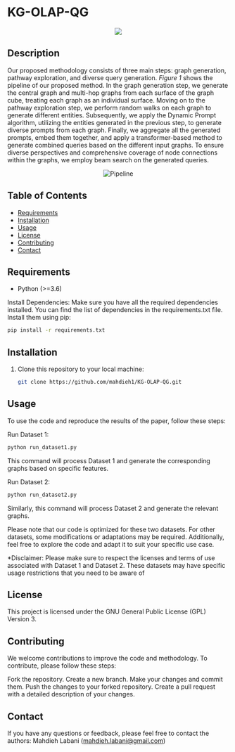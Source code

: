 # KG-OLAP-QG

<p align="center">
   
<img src="https://github.com/mahdieh1/KG-OLAP-QG/blob/main/Images/Logo.jpg">
 </p>

## Description
Our proposed methodology consists of three main steps: graph generation, pathway exploration, and diverse query generation. *Figure 1* shows the pipeline of our proposed method. In the graph generation step, we generate the central graph and multi-hop graphs from each surface of the graph cube, treating each graph as an individual surface. Moving on to the pathway exploration step, we perform random walks on each graph to generate different entities. Subsequently, we apply the Dynamic Prompt algorithm, utilizing the entities generated in the previous step, to generate diverse prompts from each graph. Finally, we aggregate all the generated prompts, embed them together, and apply a transformer-based method to generate combined queries based on the different input graphs. To ensure diverse perspectives and comprehensive coverage of node connections within the graphs, we employ beam search on the generated queries.

<p align="center">
   
<img src="https://github.com/mahdieh1/KG-OLAP-QG/blob/main/Images/pipeline.jpg" alt="Pipeline">
</p>

## Table of Contents
- [Requirements](#requirements)
- [Installation](#installation)
- [Usage](#usage)
- [License](#license)
- [Contributing](#contributing)
- [Contact](#contact)

## Requirements
- Python (>=3.6)

Install Dependencies: Make sure you have all the required dependencies installed. You can find the list of dependencies in the requirements.txt file. Install them using pip:

```bash
pip install -r requirements.txt
```


## Installation
1. Clone this repository to your local machine:

   ```bash
   git clone https://github.com/mahdieh1/KG-OLAP-QG.git
   ```
## Usage
To use the code and reproduce the results of the paper, follow these steps:

Run Dataset 1:

```bash
python run_dataset1.py
```
This command will process Dataset 1 and generate the corresponding graphs based on specific features.

Run Dataset 2:

```bash
python run_dataset2.py
```
Similarly, this command will process Dataset 2 and generate the relevant graphs.

Please note that our code is optimized for these two datasets. For other datasets, some modifications or adaptations may be required. Additionally, feel free to explore the code and adapt it to suit your specific use case.

*Disclaimer: Please make sure to respect the licenses and terms of use associated with Dataset 1 and Dataset 2. These datasets may have specific usage restrictions that you need to be aware of

## License
This project is licensed under the GNU General Public License (GPL) Version 3.

## Contributing
We welcome contributions to improve the code and methodology. To contribute, please follow these steps:

Fork the repository.
Create a new branch.
Make your changes and commit them.
Push the changes to your forked repository.
Create a pull request with a detailed description of your changes.

## Contact
If you have any questions or feedback, please feel free to contact the authors:
Mahdieh Labani (mahdieh.labani@gmail.com)
